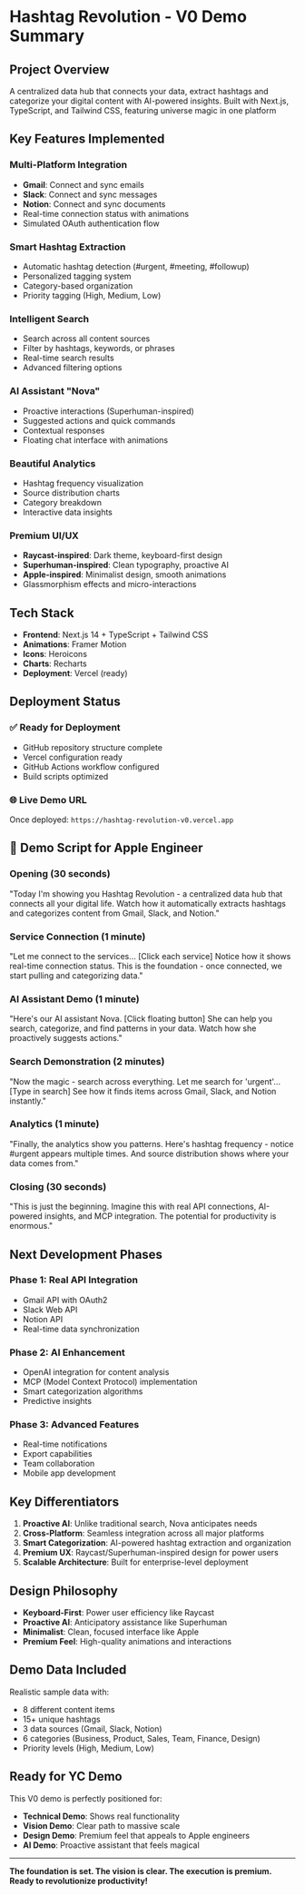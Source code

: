 # Hashtag Revolution - V0 Demo Summary

## Project Overview

A centralized data hub that connects your  data, extract hashtags and categorize your digital content with AI-powered insights. Built with Next.js, TypeScript, and Tailwind CSS, featuring universe magic in one platform

## Key Features Implemented

### Multi-Platform Integration
- **Gmail**: Connect and sync emails
- **Slack**: Connect and sync messages  
- **Notion**: Connect and sync documents
- Real-time connection status with animations
- Simulated OAuth authentication flow

### Smart Hashtag Extraction
- Automatic hashtag detection (#urgent, #meeting, #followup)
- Personalized tagging system
- Category-based organization
- Priority tagging (High, Medium, Low)

### Intelligent Search
- Search across all content sources
- Filter by hashtags, keywords, or phrases
- Real-time search results
- Advanced filtering options

### AI Assistant "Nova"
- Proactive interactions (Superhuman-inspired)
- Suggested actions and quick commands
- Contextual responses
- Floating chat interface with animations

### Beautiful Analytics
- Hashtag frequency visualization
- Source distribution charts
- Category breakdown
- Interactive data insights

### Premium UI/UX
- **Raycast-inspired**: Dark theme, keyboard-first design
- **Superhuman-inspired**: Clean typography, proactive AI
- **Apple-inspired**: Minimalist design, smooth animations
- Glassmorphism effects and micro-interactions

## Tech Stack

- **Frontend**: Next.js 14 + TypeScript + Tailwind CSS
- **Animations**: Framer Motion
- **Icons**: Heroicons
- **Charts**: Recharts
- **Deployment**: Vercel (ready)

## Deployment Status

### ✅ **Ready for Deployment**
- GitHub repository structure complete
- Vercel configuration ready
- GitHub Actions workflow configured
- Build scripts optimized

### 🌐 **Live Demo URL**
Once deployed: `https://hashtag-revolution-v0.vercel.app`

## 📱 **Demo Script for Apple Engineer**

### **Opening (30 seconds)**
"Today I'm showing you Hashtag Revolution - a centralized data hub that connects all your digital life. Watch how it automatically extracts hashtags and categorizes content from Gmail, Slack, and Notion."

### **Service Connection (1 minute)**
"Let me connect to the services... [Click each service] Notice how it shows real-time connection status. This is the foundation - once connected, we start pulling and categorizing data."

### **AI Assistant Demo (1 minute)**
"Here's our AI assistant Nova. [Click floating button] She can help you search, categorize, and find patterns in your data. Watch how she proactively suggests actions."

### **Search Demonstration (2 minutes)**
"Now the magic - search across everything. Let me search for 'urgent'... [Type in search] See how it finds items across Gmail, Slack, and Notion instantly."

### **Analytics (1 minute)**
"Finally, the analytics show you patterns. Here's hashtag frequency - notice #urgent appears multiple times. And source distribution shows where your data comes from."

### **Closing (30 seconds)**
"This is just the beginning. Imagine this with real API connections, AI-powered insights, and MCP integration. The potential for productivity is enormous."

## Next Development Phases

### **Phase 1: Real API Integration**
- Gmail API with OAuth2
- Slack Web API
- Notion API
- Real-time data synchronization

### **Phase 2: AI Enhancement**
- OpenAI integration for content analysis
- MCP (Model Context Protocol) implementation
- Smart categorization algorithms
- Predictive insights

### **Phase 3: Advanced Features**
- Real-time notifications
- Export capabilities
- Team collaboration
- Mobile app development

## Key Differentiators

1. **Proactive AI**: Unlike traditional search, Nova anticipates needs
2. **Cross-Platform**: Seamless integration across all major platforms
3. **Smart Categorization**: AI-powered hashtag extraction and organization
4. **Premium UX**: Raycast/Superhuman-inspired design for power users
5. **Scalable Architecture**: Built for enterprise-level deployment

## Design Philosophy

- **Keyboard-First**: Power user efficiency like Raycast
- **Proactive AI**: Anticipatory assistance like Superhuman
- **Minimalist**: Clean, focused interface like Apple
- **Premium Feel**: High-quality animations and interactions

## Demo Data Included

Realistic sample data with:
- 8 different content items
- 15+ unique hashtags
- 3 data sources (Gmail, Slack, Notion)
- 6 categories (Business, Product, Sales, Team, Finance, Design)
- Priority levels (High, Medium, Low)

## Ready for YC Demo

This V0 demo is perfectly positioned for:
- **Technical Demo**: Shows real functionality
- **Vision Demo**: Clear path to massive scale
- **Design Demo**: Premium feel that appeals to Apple engineers
- **AI Demo**: Proactive assistant that feels magical

---

**The foundation is set. The vision is clear. The execution is premium. Ready to revolutionize productivity!** 